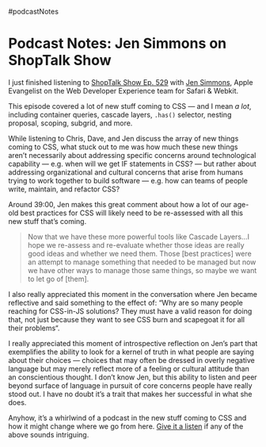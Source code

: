 #podcastNotes

# Podcast Notes: Jen Simmons on ShopTalk Show

I just finished listening to [ShopTalk Show Ep. 529](https://shoptalkshow.com/529/) with [Jen Simmons](https://twitter.com/jensimmons), Apple Evangelist on the Web Developer Experience team for Safari & Webkit.

This episode covered a lot of new stuff coming to CSS — and I mean _a lot_, including container queries, cascade layers, `.has()` selector, nesting proposal, scoping, subgrid, and more.

While listening to Chris, Dave, and Jen discuss the array of new things coming to CSS, what stuck out to me was how much these new things aren’t necessarily about addressing specific concerns around technological capability — e.g. when will we get IF statements in CSS? — but rather about addressing organizational and cultural concerns that arise from humans trying to work together to build software — e.g. how can teams of people write, maintain, and refactor CSS?

Around 39:00, Jen makes this great comment about how a lot of our age-old best practices for CSS will likely need to be re-assessed with all this new stuff that’s coming.

> Now that we have these more powerful tools like Cascade Layers…I hope we re-assess and re-evaluate whether those ideas are really good ideas and whether we need them. Those [best practices] were an attempt to manage something that needed to be managed but now we have other ways to manage those same things, so maybe we want to let go of [them].

I also really appreciated this moment in the conversation where Jen became reflective and said something to the effect of: “Why are so many people reaching for CSS-in-JS solutions? They must have a valid reason for doing that, not just because they want to see CSS burn and scapegoat it for all their problems“.

I really appreciated this moment of introspective reflection on Jen’s part that exemplifies the ability to look for a kernel of truth in what people are saying about their choices — choices that may often be dressed in overly negative language but may merely reflect more of a feeling or cultural attitude than an conscientious thought. I don’t know Jen, but this ability to listen and peer beyond surface of language in pursuit of core concerns people have really stood out. I have no doubt it’s a trait that makes her successful in what she does.

Anyhow, it’s a whirlwind of a podcast in the new stuff coming to CSS and how it might change where we go from here. [Give it a listen](https://shoptalkshow.com/529/) if any of the above sounds intriguing.